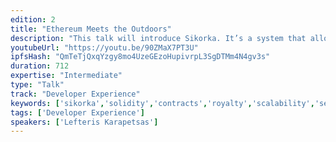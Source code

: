 ```yaml
---
edition: 2
title: "Ethereum Meets the Outdoors"
description: "This talk will introduce Sikorka. It’s a system that allows smarts contracts to be deployed out in the open air. Users can interact with smart contracts deployed around them or deploy their own. We will see how Sikorka works, some of its use cases, the work done so far and what remains to be done."
youtubeUrl: "https://youtu.be/90ZMaX7PT3U"
ipfsHash: "QmTeTjQxqYzgy8mo4UzeGEzoHupivrpL3SgDTMm4N4gv3s"
duration: 712
expertise: "Intermediate"
type: "Talk"
track: "Developer Experience"
keywords: ['sikorka','solidity','contracts','royalty','scalability','security','api','presence','real-world','interactive','light client','app','maps']
tags: ['Developer Experience']
speakers: ['Lefteris Karapetsas']
---
```

